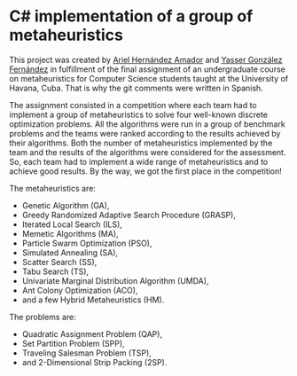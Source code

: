 C# implementation of a group of metaheuristics
==============================================

This project was created by [Ariel Hernández Amador][gnuaha7] and [Yasser González Fernández][ygf] in fulfillment of the final assignment of an undergraduate course on metaheuristics for Computer Science students taught at the University of Havana, Cuba. That is why the git comments were written in Spanish.

The assignment consisted in a competition where each team had to implement a group of metaheuristics to solve four well-known discrete optimization problems. All the algorithms were run in a group of benchmark problems and the teams were ranked according to the results achieved by their algorithms. Both the number of metaheuristics implemented by the team and the results of the algorithms were considered for the assessment. So, each team had to implement a wide range of metaheuristics and to achieve good results. By the way, we got the first place in the competition!

The metaheuristics are:

* Genetic Algorithm (GA),
* Greedy Randomized Adaptive Search Procedure (GRASP),
* Iterated Local Search (ILS),
* Memetic Algorithms (MA),
* Particle Swarm Optimization (PSO),
* Simulated Annealing (SA),
* Scatter Search (SS),
* Tabu Search (TS),
* Univariate Marginal Distribution Algorithm (UMDA),
* Ant Colony Optimization (ACO),
* and a few Hybrid Metaheuristics (HM).

The problems are:

* Quadratic Assignment Problem (QAP),
* Set Partition Problem (SPP),
* Traveling Salesman Problem (TSP),
* and 2-Dimensional Strip Packing (2SP).

[gnuaha7]: <mailto:gnuaha7@gmail.com> "Ariel Hernández Amador's Email"
[ygf]: <mailto:ygonzalezfernandez@gmail.com> "Yasser González Fernández's Email"

